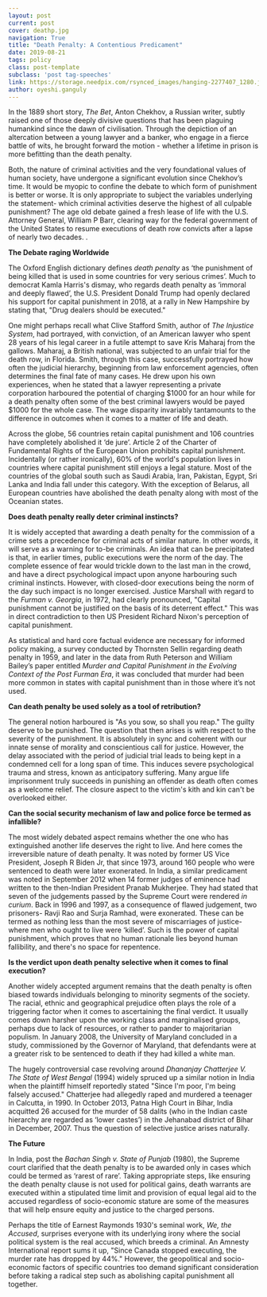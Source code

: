 ```yaml
---
layout: post
current: post
cover: deathp.jpg
navigation: True
title: "Death Penalty: A Contentious Predicament"
date: 2019-08-21
tags: policy
class: post-template
subclass: 'post tag-speeches'
link: https://storage.needpix.com/rsynced_images/hanging-2277407_1280.jpg
author: oyeshi.ganguly
---
```

In the 1889 short story, *The Bet*, Anton Chekhov, a Russian writer, subtly raised one of those deeply divisive questions that has been plaguing humankind since the dawn of civilisation. Through the depiction of an altercation between a young lawyer and a banker, who engage in a fierce battle of wits, he brought forward the motion - whether a lifetime in prison is more befitting than the death penalty.

Both, the nature of criminal activities and the very foundational values of human society, have undergone a significant evolution since Chekhov’s time. It would be myopic to confine the debate to which form of punishment is better or worse. It is only appropriate to subject the variables underlying the statement- which criminal activities deserve the highest of all culpable punishment? The age old debate gained a fresh lease of life with the U.S. Attorney General, William P Barr, clearing way for the federal government of the United States to resume executions of death row convicts after a lapse of nearly two decades. .



**The Debate raging Worldwide**



The Oxford English dictionary defines *death penalty* as ‘the punishment of being killed that is used in some countries for very serious crimes’. Much to democrat Kamla Harris's dismay, who regards death penalty as ‘immoral and deeply flawed’, the U.S. President Donald Trump had openly declared his support for capital punishment in 2018, at a rally in New Hampshire by stating that, "Drug dealers should be executed."



One might perhaps recall what Clive Stafford Smith, author of *The Injustice System*,  had portrayed, with conviction, of an American lawyer who spent 28 years of his legal career in a futile attempt to save Kris Maharaj from the gallows. Maharaj, a British national, was subjected to an unfair trial for the death row, in Florida. Smith, through this case, successfully portrayed how often the judicial hierarchy, beginning from law enforcement agencies, often determines the final fate of many cases. He drew upon his own experiences, when he stated that a lawyer representing a private corporation harboured the potential of charging $1000 for an hour while for a death penalty often some of the best criminal lawyers would be payed $1000 for the whole case. The wage disparity invariably tantamounts to the difference in outcomes when it comes to a matter of life and death.



Across the globe, 56 countries retain capital punishment and 106 countries have completely abolished it ‘de jure’. Article 2 of the Charter of Fundamental Rights of the European Union prohibits capital punishment. Incidentally (or rather ironically), 60% of the world's population lives in countries where capital punishment still enjoys a legal stature. Most of the countries of the global south such as Saudi Arabia, Iran, Pakistan, Egypt, Sri Lanka and India fall under this category. With the exception of Belarus, all European countries have abolished the death penalty along with most of the Oceanian states.



**Does death penalty really deter criminal instincts?**



It is widely accepted that awarding a death penalty for the commission of a crime sets a precedence for criminal acts of similar nature. In other words, it will serve as a warning for to-be criminals. An idea that can be precipitated is that, in earlier times, public executions were the norm of the day. The complete essence of fear would trickle down to the last man in the crowd, and have a direct psychological impact upon anyone harbouring such criminal instincts. However, with closed-door executions being the norm of the day such impact is no longer exercised. Justice Marshall with regard to the *Furman v. Georgia*, in 1972, had clearly pronounced, "Capital punishment cannot be justified on the basis of its deterrent effect." This was in direct contradiction to then US President Richard Nixon's perception of capital punishment.



As statistical and hard core factual evidence are necessary for informed policy making, a survey conducted by Thornsten Sellin regarding death penalty in 1959, and later in the data from Ruth Peterson and William Bailey’s paper entitled *Murder and Capital Punishment in the Evolving Context of the Post Furman Era*, it was concluded that murder had been more common in states with capital punishment than in those where it’s not used.



**Can death penalty be used solely as a tool of retribution?**



The general notion harboured is "As you sow, so shall you reap." The guilty deserve to be punished. The question that then arises is with respect to the severity of the punishment. It is absolutely in sync and coherent with our innate sense of morality and conscientious call for justice. However, the delay associated with the period of judicial trial leads to being kept in a condemned cell for a long span of time. This induces severe psychological trauma and stress, known as anticipatory suffering. Many argue life imprisonment truly succeeds in punishing an offender as death often comes as a welcome relief. The closure aspect to the victim's kith and kin can't be overlooked either.



**Can the social security mechanism of law and police force be termed as infallible?**



The most widely debated aspect remains whether the one who has extinguished another life deserves the right to live. And here comes the irreversible nature of death penalty. It was noted by former US Vice President, Joseph R Biden Jr, that since 1973, around 160 people who were sentenced to death were later exonerated. In India, a similar predicament was noted in September 2012 when 14 former judges of eminence had written to the then-Indian President Pranab Mukherjee. They had stated that seven of the judgements passed by the Supreme Court were rendered *in curium*. Back in 1996 and 1997, as a consequence of flawed judgement, two prisoners- Ravji Rao and Surja Ramhad, were exonerated. These can be termed as nothing less than the most severe of miscarriages of justice- where men who ought to live were ‘killed’. Such is the power of capital punishment, which proves that no human rationale lies beyond human fallibility, and there's no space for repentence.



**Is the verdict upon death penalty selective when it comes to final execution?**



Another widely accepted argument remains that the death penalty is often biased towards individuals belonging to minority segments of the society. The racial, ethnic and geographical prejudice often plays the role of a triggering factor when it comes to ascertaining the final verdict. It usually comes down harsher upon the working class and marginalised groups, perhaps due to lack of resources, or rather to pander to majoritarian populism. In January 2008, the University of Maryland concluded in a study, commissioned by the Governor of Maryland, that defendants were at a greater risk to be sentenced to death if they had killed a white man.



The hugely controversial case revolving around *Dhananjay Chatterjee V. The State of West Bengal* (1994) widely spruced up a similar notion in India when the plaintiff himself reportedly stated "Since I'm poor, I'm being falsely accused." Chatterjee had allegedly raped and murdered a teenager in Calcutta, in 1990. In October 2013, Patna High Court in Bihar, India acquitted 26 accused for the murder of 58 dalits (who in the Indian caste hierarchy are regarded as ‘lower castes’) in the Jehanabad district of Bihar in December, 2007. Thus the question of selective justice arises naturally.



**The Future**



In India, post the *Bachan Singh v. State of Punjab* (1980), the Supreme court clarified that the death penalty is to be awarded only in cases which could be termed as ‘rarest of rare’. Taking appropriate steps, like ensuring the death penalty clause is not used for political gains, death warrants are executed within a stipulated time limit and provision of equal legal aid to the accused regardless of socio-economic stature are some of the measures that will help ensure equity and justice to the charged persons.



Perhaps the title of Earnest Raymonds 1930's seminal work, *We, the Accused*, surprises everyone with its underlying irony where the social political system is the real accused, which breeds a criminal. An Amnesty International report sums it up, "Since Canada stopped executing, the murder rate has dropped by 44%." However, the geopolitical and socio-economic factors of specific countries too demand significant consideration before taking a radical step such as abolishing capital punishment all together.
